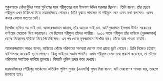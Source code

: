 পুকুরপাড়ে খোঁড়াখুঁড়ির সময় পুলিশের সঙ্গে শরীফুলের বাবা ইসলাম উদ্দিন সরকার ছিলেন। তিনি বলেন, তাঁর ছেলে শরীফুল এখন চিকিৎসা নিতে ময়মনসিংহে গেছেন। তিনি বুঝতে পারছেন না শরীফুল কেন এসব কথা বললেন। এসব কথার কোনো সত্যতা নেই।

নিখোঁজ ব্যক্তির বড় ভাই মো. আক্তারুজ্জামান জানান, তাঁর আরেক ভাই মো. আনিসুজ্জামান ইসলাম উদ্দিন সরকারের ভাইয়ের মেয়েকে বিয়ে করেছেন। সে হিসেবে শরীফুল তাঁদের আত্মীয়। ২০১০ সালে শরীফুল তাঁর ভাইকে (নুরুজ্জামান) ডেকে নিজেদের বাড়িতে নিয়ে গিয়েছিলেন। এর পর থেকে নুরুজ্জামান নিখোঁজ হন। তাঁকে আর পাওয়া যায়নি।

আক্তারুজ্জামান আরও বলেন, ভাইয়ের খোঁজে পরিবারের সদস্যরা দেশের নানা প্রান্তে ছুটে গেছেন। তিনি নিজেও চট্টগ্রাম, বরিশালসহ কয়েকটি স্থানে গেছেন। কিন্তু ভাইয়ের সন্ধান পাননি। এখন শরীফুল যেসব তথ্য প্রকাশ করেছেন, তা তাঁদের পরিবারের সবাইকে ভাবিয়ে তুলেছে। বিষয়টি পুলিশ তদন্ত করে দেখছে।

ময়মনসিংহের গৌরীপুর সার্কেলের অতিরিক্ত পুলিশ সুপার (এএসপি) সুমন মিয়া বলেন, যদি দেহাবশেষ পাওয়া যায়, তাহলে জানানো হবে।
